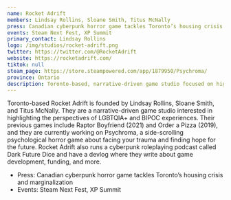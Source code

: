 ```yaml
---
name: Rocket Adrift
members: Lindsay Rollins, Sloane Smith, Titus McNally
press: Canadian cyberpunk horror game tackles Toronto’s housing crisis and marginalization
events: Steam Next Fest, XP Summit
primary_contact: Lindsay Rollins
logo: /img/studios/rocket-adrift.png
twitter: https://twitter.com/@RocketAdrift
website: https://rocketadrift.com/
tiktok: null
steam_page: https://store.steampowered.com/app/1879950/Psychroma/
province: Ontario
description: Toronto-based, narrative-driven game studio focused on highlighting LGBTQIA+ and BIPOC experiences. Currently working on psychological horror game [_Psychroma_](https://store.steampowered.com/app/1879950/Psychroma/).
---
```


Toronto-based Rocket Adrift is founded by Lindsay Rollins, Sloane Smith, and Titus McNally. They are a narrative-driven game studio interested in highlighting the perspectives of LGBTQIA+ and BIPOC experiences. Their previous games include Raptor Boyfriend (2021) and Order a Pizza (2019), and they are currently working on Psychroma, a side-scrolling psychological horror game about facing your trauma and finding hope for the future. Rocket Adrift also runs a cyberpunk roleplaying podcast called Dark Future Dice and have a devlog where they write about game development, funding, and more.

- Press: Canadian cyberpunk horror game tackles Toronto’s housing crisis and marginalization
- Events: Steam Next Fest, XP Summit
